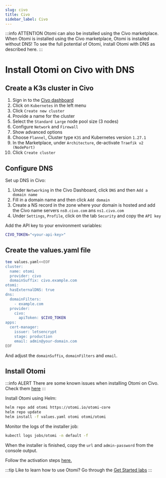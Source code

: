 ```yaml
---
slug: civo
title: Civo
sidebar_label: Civo
---
```


:::info ATTENTION
Otomi can also be installed using the Civo marketplace. When Otomi is installed using the Civo marketplace, Otomi is installed without DNS! To see the full potential of Otomi, install Otomi with DNS as described here.
:::

# Install Otomi on Civo with DNS

## Create a K3s cluster in Civo

1. Sign in to the [Civo dashboard](https://dashboard.civo.com/)
2. Click on `Kubernetes` in the left menu
3. Click `Create new cluster`
4. Provide a name for the cluster
5. Select the `Standard Large` node pool size (3 nodes)
6. Configure `Network` and `Firewall`
7. Show advanced options
8. Choose `Flannel`, Cluster type `K3S` and Kubernetes version `1.27.1`
9. In the Marketplace, under `Architecture`, de-activate `Traefik v2 (NodePort)`
10. Click `Create cluster`

## Configure DNS

Set up DNS in Civo:

1. Under `Networking` in the Civo Dashboard, click `DNS` and then `Add a domain name`
2. Fill in a domain name and then click `Add domain`
3. Create a NS record in the zone where your domain is hosted and add the Civo name servers `ns0.civo.com` ans `ns1.civo.com`
4. Under `Settings`, `Profile`, click on the tab `Security` and copy the `API key`

Add the API key to your environment variables:

```bash
CIVO_TOKEN="<your-api-key>"
```

## Create the values.yaml file

```bash
tee values.yaml<<EOF
cluster:
  name: otomi
  provider: civo
  domainSuffix: civo.example.com
otomi:
  hasExternalDNS: true
dns:
  domainFilters: 
    - example.com
  provider:
    civo:
      apiToken: $CIVO_TOKEN
apps:
  cert-manager:
    issuer: letsencrypt
    stage: production
    email: admin@your-domain.com
EOF
```

And adjust the `domainSuffix`, `domainFilters` and `email`.

## Install Otomi

:::info ALERT
There are some known issues when installing Otomi on Civo. Check them [here](known-issues.md)
:::

Install Otomi using Helm:

```bash
helm repo add otomi https://otomi.io/otomi-core
helm repo update
helm install -f values.yaml otomi otomi/otomi
```

Monitor the logs of the installer job:

```bash
kubectl logs jobs/otomi -n default -f
```

When the installer is finished, copy the `url` and `admin-password` from the console output.

Follow the activation steps [here.](https://otomi.io/docs/get-started/activation)

:::tip
Like to learn how to use Otomi? Go through the [Get Started labs](../labs/overview.md)
:::